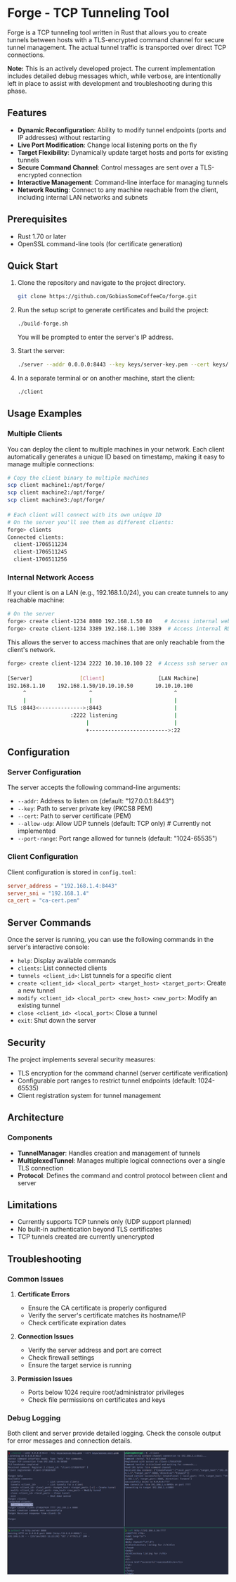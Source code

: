 # Forge - TCP Tunneling Tool

Forge is a TCP tunneling tool written in Rust that allows you to create tunnels between hosts with a TLS-encrypted command channel for secure tunnel management. The actual tunnel traffic is transported over direct TCP connections.

**Note:** This is an actively developed project. The current implementation includes detailed debug messages which, while verbose, are intentionally left in place to assist with development and troubleshooting during this phase.

## Features

- **Dynamic Reconfiguration**: Ability to modify tunnel endpoints (ports and IP addresses) without restarting
- **Live Port Modification**: Change local listening ports on the fly
- **Target Flexibility**: Dynamically update target hosts and ports for existing tunnels
- **Secure Command Channel**: Control messages are sent over a TLS-encrypted connection
- **Interactive Management**: Command-line interface for managing tunnels
- **Network Routing**: Connect to any machine reachable from the client, including internal LAN networks and subnets

## Prerequisites

- Rust 1.70 or later
- OpenSSL command-line tools (for certificate generation)

## Quick Start

1. Clone the repository and navigate to the project directory.
   ```bash
   git clone https://github.com/GobiasSomeCoffeeCo/forge.git
   ```

2. Run the setup script to generate certificates and build the project:
   ```bash
   ./build-forge.sh
   ```
   You will be prompted to enter the server's IP address.

3. Start the server:
   ```bash
   ./server --addr 0.0.0.0:8443 --key keys/server-key.pem --cert keys/server-cert.pem
   ```

4. In a separate terminal or on another machine, start the client:
   ```bash
   ./client
   ```

## Usage Examples

### Multiple Clients
You can deploy the client to multiple machines in your network. Each client automatically generates a unique ID based on timestamp, making it easy to manage multiple connections:

```bash
# Copy the client binary to multiple machines
scp client machine1:/opt/forge/
scp client machine2:/opt/forge/
scp client machine3:/opt/forge/

# Each client will connect with its own unique ID
# On the server you'll see them as different clients:
forge> clients
Connected clients:
  client-1706511234
  client-1706511245
  client-1706511256
```

### Internal Network Access
If your client is on a LAN (e.g., 192.168.1.0/24), you can create tunnels to any reachable machine:

```bash
# On the server
forge> create client-1234 8080 192.168.1.50 80    # Access internal web server
forge> create client-1234 3389 192.168.1.100 3389  # Access internal RDP server
```

This allows the server to access machines that are only reachable from the client's network.

```bash
forge> create client-1234 2222 10.10.10.100 22  # Access ssh server on internal LAN

[Server]               [Client]                 [LAN Machine]
192.168.1.10    192.168.1.50/10.10.10.50       10.10.10.100
     ^                    ^                          ^
     |                    |                          |
TLS :8443<-------------->:8443                       |
                    :2222 listening                  |
                         |                           |
                         +------------------------->:22
```

## Configuration

### Server Configuration

The server accepts the following command-line arguments:

- `--addr`: Address to listen on (default: "127.0.0.1:8443")
- `--key`: Path to server private key (PKCS8 PEM)
- `--cert`: Path to server certificate (PEM)
- `--allow-udp`: Allow UDP tunnels (default: TCP only) # Currently not implemented
- `--port-range`: Port range allowed for tunnels (default: "1024-65535")

### Client Configuration

Client configuration is stored in `config.toml`:

```toml
server_address = "192.168.1.4:8443"
server_sni = "192.168.1.4"
ca_cert = "ca-cert.pem"
```

## Server Commands

Once the server is running, you can use the following commands in the server's interactive console:

- `help`: Display available commands
- `clients`: List connected clients
- `tunnels <client_id>`: List tunnels for a specific client
- `create <client_id> <local_port> <target_host> <target_port>`: Create a new tunnel
- `modify <client_id> <local_port> <new_host> <new_port>`: Modify an existing tunnel
- `close <client_id> <local_port>`: Close a tunnel
- `exit`: Shut down the server

## Security

The project implements several security measures:

- TLS encryption for the command channel (server certificate verification)
- Configurable port ranges to restrict tunnel endpoints (default: 1024-65535)
- Client registration system for tunnel management

## Architecture

### Components

- **TunnelManager**: Handles creation and management of tunnels
- **MultiplexedTunnel**: Manages multiple logical connections over a single TLS connection
- **Protocol**: Defines the command and control protocol between client and server


## Limitations

- Currently supports TCP tunnels only (UDP support planned)
- No built-in authentication beyond TLS certificates
- TCP tunnels created are currently unencrypted

## Troubleshooting

### Common Issues

1. **Certificate Errors**
   - Ensure the CA certificate is properly configured
   - Verify the server's certificate matches its hostname/IP
   - Check certificate expiration dates

2. **Connection Issues**
   - Verify the server address and port are correct
   - Check firewall settings
   - Ensure the target service is running

3. **Permission Issues**
   - Ports below 1024 require root/administrator privileges
   - Check file permissions on certificates and keys

### Debug Logging

Both client and server provide detailed logging. Check the console output for error messages and connection details.

![](imgs/forge.png)










